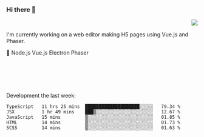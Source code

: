 ### Hi there 👋

<img align="right" src="https://github-readme-stats.vercel.app/api?username=jasonpanggo"/>

<br>
<p align="left">
I'm currently working on a web editor making H5 pages using Vue.js and Phaser.
</p>
<p align="left">
📖 Node.js Vue.js Electron Phaser
</p>
<br>
<br>
<br>
<br>

Development the last week:
<!--START_SECTION:waka-->
```text
TypeScript   11 hrs 25 mins  ████████████████████░░░░░   79.34 % 
JSX          1 hr 49 mins    ███▒░░░░░░░░░░░░░░░░░░░░░   12.67 % 
JavaScript   15 mins         ▒░░░░░░░░░░░░░░░░░░░░░░░░   01.85 % 
HTML         14 mins         ▒░░░░░░░░░░░░░░░░░░░░░░░░   01.73 % 
SCSS         14 mins         ▒░░░░░░░░░░░░░░░░░░░░░░░░   01.63 % 
```
<!--END_SECTION:waka-->

<!--
**JASONPANGGO/jasonpanggo** is a ✨ _special_ ✨ repository because its `README.md` (this file) appears on your GitHub profile.

Here are some ideas to get you started:

- 🔭 I’m currently working on ...
- 🌱 I’m currently learning ...
- 👯 I’m looking to collaborate on ...
- 🤔 I’m looking for help with ...
- 💬 Ask me about ...
- 📫 How to reach me: ...
- 😄 Pronouns: ...
- ⚡ Fun fact: ...
-->
